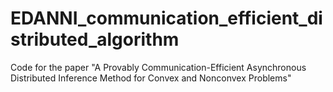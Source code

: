# EDANNI_communication_efficient_distributed_algorithm
Code for the paper "A Provably Communication-Efficient Asynchronous Distributed Inference Method for Convex and Nonconvex Problems"
